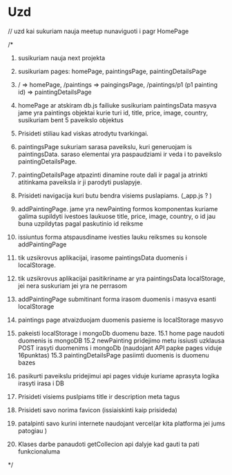 # Uzd

// uzd kai sukuriam nauja meetup nunaviguoti i pagr HomePage

/\*

1. susikuriam nauja next projekta
2. susikuriam pages: homePage, paintingsPage, paintingDetailsPage
3. / => homePage, /paintings => paingingsPage, /paintings/p1 (p1 painting id) => paintingDetailsPage
4. homePage ar atskiram db.js failiuke susikuriam paintingsData masyva
   jame yra paintings objektai kurie turi id, title, price, image, country,
   susikuriam bent 5 paveikslo objektus
5. Prisideti stiliau kad viskas atrodytu tvarkingai.
6. paintingsPage sukuriam sarasa paveikslu, kuri generuojam is paintingsData.
   saraso elementai yra paspaudziami ir veda i to paveikslo paintingDetailsPage.
7. paintingDetailsPage atpazinti dinamine route dali ir pagal ja atrinkti atitinkama
   paveiksla ir ji parodyti puslapyje.
8. Prisideti navigacija kuri butu bendra visiems puslapiams. (\_app.js ? )
9. addPaintingPage. jame yra newPainting formos komponentas kuriame galima supildyti
   ivestoes laukuose title, price, image, country, o id jau buna uzpildytas pagal
   paskutinio id reiksme
10. issiuntus forma atspausdiname ivesties lauku reiksmes su konsole addPaintingPage
11. tik uzsikrovus aplikacijai, irasome paintingsData duomenis i localStorage.
12. tik uzsikrovus aplikacijai pasitikriname ar yra paintingsData localStorage,
    jei nera suskuriam jei yra ne perrasom
13. addPaintingPage submitinant forma irasom duomenis i masyva esanti localStorage
14. paintings page atvaizduojam duomenis pasieme is localStorage masyvo

15. pakeisti localStorage i mongoDb duomenu baze.
    15.1 home page naudoti duomenis is mongoDB
    15.2 newPainting pridejimo metu issiusti uzklausa POST irasyti duomenims i mongoDb (naudojant API papke pages viduje 16punktas)
    15.3 paintingDetailsPage pasiimti duomenis is duomenu bazes

16. pasikurti paveikslu pridejimui api pages viduje kuriame aprasyta logika irasyti irasa i DB
17. Prisideti visiems puslpiams title ir description meta tagus
18. Prisideti savo norima favicon (issiaiskinti kaip prisideda)
19. patalpinti savo kurini internete naudojant vercel(ar kita platforma jei jums patogiau )
20. Klases darbe panaudoti getCollecion api dalyje kad gauti ta pati funkcionaluma

\*/
